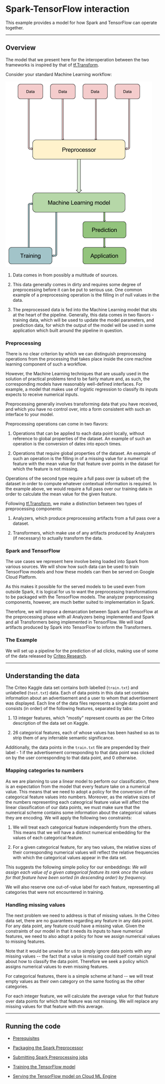 # Spark-TensorFlow interaction

This example provides a model for how Spark and TensorFlow can operate together.

- - -

## Overview

The model that we present here for the interoperation between the two frameworks
is inspired by that of [tf.Transform](https://github.com/tensorflow/transform).

Consider your standard Machine Learning workflow:

![Standard ML pipeline](doc/ml-pipeline.png)

1. Data comes in from possibly a multitude of sources.
 
2. This data generally comes in dirty and requires some degree of preprocessing
before it can be put to serious use. One common example of a preprocessing
operation is the filling in of null values in the data.

3. The preprocessed data is fed into the Machine Learning model that sits at the
heart of the pipeline. Generally, this data comes in two flavors - training
data, which will be used to update the model parameters, and prediction data,
for which the output of the model will be used in some application which
built around the pipeline in question.

### Preprocessing

There is no clear criterion by which we can distinguish preprocessing operations
from the processing that takes place inside the core machine learning component
of such a workflow.

However, the Machine Learning techniques that are usually used in the solution
of practical problems tend to be fairly mature and, as such, the corresponding
models have reasonably well-defined interfaces. For example, a model that makes
use of logistic regression to classify its inputs expects to receive numerical
inputs.

Preprocessing generally involves transforming data that you have received, and
which you have no control over, into a form consistent with such an interface to
your model.

Preprocessing operations can come in two flavors:

1. Operations that can be applied to each data point locally, without reference
to global properties of the dataset. An example of such an operation is the
conversion of dates into epoch times.

2. Operations that require global properties of the dataset. An example of such
an operation is the filling in of a missing value for a numerical feature with
the mean value for that feature over points in the dataset for which the
feature is not missing.

Operations of the second type require a full pass over (a subset of) the dataset
in order to compute whatever contextual information is required. In the example
above, we would require a full pass over our training data in order to calculate
the mean value for the given feature.

Following [tf.Transform](https://github.com/tensorflow/transform), we make a
distinction between two types of preprocessing components:

1. Analyzers, which produce preprocessing artifacts from a full pass over a
dataset.

2. Transformers, which make use of any artifacts produced by Analyzers (if
necessary) to actually transform the data.

### Spark and TensorFlow

The use cases we represent here involve being loaded into Spark from various
sources. We will show how such data can be used to train TensorFlow models and
how these models can then be served on Google Cloud Platform.

As this makes it possible for the served models to be used even from outside
Spark, it is logical for us to want the preprocessing transformations to be
packaged with the TensorFlow models. The analyzer preprocessing components,
however, are much better suited to implementation in Spark.

Therefore, we will impose a demarcation between Spark and TensorFlow at the
preprocessing phase with all Analyzers being implemented and Spark and all
Transformers being implemented in TensorFlow. We will load artifacts produced
by Spark into TensorFlow to inform the Transformers.

### The Example

We will set up a pipeline for the prediction of ad clicks, making use of some of
the data released by
[Criteo Research](http://research.criteo.com/outreach/).

- - -

## Understanding the data

The Criteo Kaggle data set contains both labelled (`train.txt`) and unlabelled
(`test.txt`) data. Each of data points in this data set contains information
about an advertisement and a user to whom that advertisement was displayed. Each
line of the data files represents a single data point and consists (in order) of
the following features, separated by tabs:

1. 13 integer features, which "mostly" represent counts as per the Criteo
   description of the data set on Kaggle.

2. 26 categorical features, each of whose values has been hashed so as to strip
   them of any inferrable semantic significance.

Additionally, the data points in the `train.txt` file are prepended by their
label - 1 if the advertisement corresponding to that data point was clicked on
by the user corresponding to that data point, and 0 otherwise.


### Mapping categories to numbers

As we are planning to use a linear model to perform our classification, there is
an expectation from the model that every feature take on a numerical value. This
means that we need to adopt a policy for the conversion of the categorical
feature values into numbers. Moreover, as the relative sizes of the numbers
representing each cateogrical feature value will affect the linear
classification of our data points, we must make sure that the numerical scheme
contains some information about the categorical values they are encoding. We
will apply the following two constraints:

1. We will treat each categorical feature independently from the others. This
   means that we will have a distinct numerical embedding for the values of each
   categorical feature.

2. For a given categorical feature, for any two values, the relative sizes of
   their corresponding numerical values will reflect the relative frequencies
   with which the categorical values appear in the data set.

This suggests the following simple policy for our embeddings:
*We will assign each value of a given categorical feature its rank once the
values for that feature have been sorted (in descending order) by frequency.*

We will also reserve one out-of-value label for each feature, representing all
categories that were not encountered in training.

### Handling missing values

The next problem we need to address is that of missing values. In the
Criteo data set, there are no guarantees regarding any feature in any data
point. For any data point, any feature could have a missing value. Given the
constraints of our model in that it needs its inputs to have numerical features,
we need to also adopt a policy for how we assign numerical values to missing
features.

Note that it would be unwise for us to simply ignore data points with any
missing values -- the fact that a value is missing could itself contain signal
about how to classify the data point. Therefore we seek a policy which assigns
numerical values to even missing features.

For categorical features, there is a simple scheme at hand -- we will
treat empty values as their own category on the same footing as the other
categories.

For each integer feature, we will calculate the average value for that feature
over data points for which that feature was not missing. We will replace any
missing values for that feature with this average.

- - -

## Running the code

+ [Prerequisites](doc/prereqs.md)

+ [Packaging the Spark Preprocessor](doc/spark-package.md)

+ [Submitting Spark Preprocessing jobs](doc/spark-submit.md)

+ [Training the TensorFlow model](doc/tf-train.md)

+ [Serving the TensorFlow model on Cloud ML Engine](tf-serve.md)

